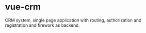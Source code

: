# vue-crm

CRM system, single page application with routing, authorization and registration and firework as backend.
